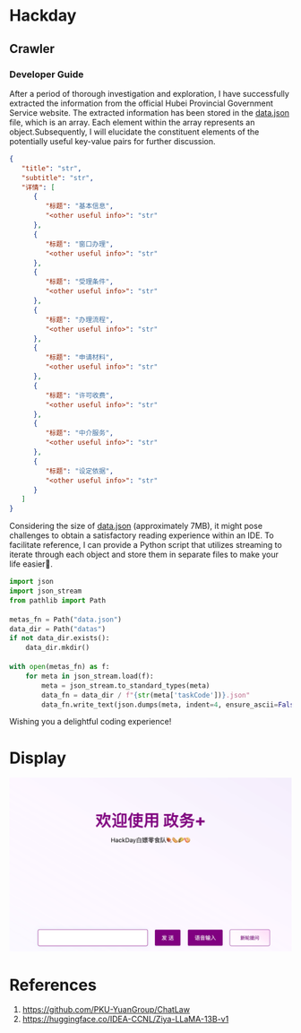 # Hackday
## Crawler
### Developer Guide
After a period of thorough investigation and exploration, I have successfully extracted the information from the official Hubei Provincial Government Service website. The extracted information has been stored in the [data.json](data.json) file, which is an array. Each element within the array represents an object.Subsequently, I will elucidate the constituent elements of the potentially useful key-value pairs for further discussion.
```json
{
   "title": "str",
   "subtitle": "str",
   "详情": [
      {
         "标题": "基本信息",
         "<other useful info>": "str"
      },
      {
         "标题": "窗口办理",
         "<other useful info>": "str"
      },
      {
         "标题": "受理条件",
         "<other useful info>": "str"
      },
      {
         "标题": "办理流程",
         "<other useful info>": "str"
      },
      {
         "标题": "申请材料",
         "<other useful info>": "str"
      },
      {
         "标题": "许可收费",
         "<other useful info>": "str"
      },
      {
         "标题": "中介服务",
         "<other useful info>": "str"
      },
      {
         "标题": "设定依据",
         "<other useful info>": "str"
      }
   ]
}
```

Considering the size of [data.json](data.json) (approximately 7MB), it might pose challenges to obtain a satisfactory reading experience within an IDE. To facilitate reference, I can provide a Python script that utilizes streaming to iterate through each object and store them in separate files to make your life easier🤗.
```python
import json
import json_stream
from pathlib import Path

metas_fn = Path("data.json")
data_dir = Path("datas")
if not data_dir.exists():
    data_dir.mkdir()

with open(metas_fn) as f:
    for meta in json_stream.load(f):
        meta = json_stream.to_standard_types(meta)
        data_fn = data_dir / f"{str(meta['taskCode'])}.json"
        data_fn.write_text(json.dumps(meta, indent=4, ensure_ascii=False))
```
Wishing you a delightful coding experience!

# Display

![](assets/index.png)


# References

1. https://github.com/PKU-YuanGroup/ChatLaw
2. https://huggingface.co/IDEA-CCNL/Ziya-LLaMA-13B-v1